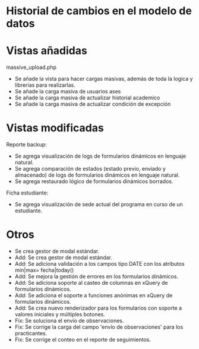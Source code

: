 # Historial de cambios en el modelo de datos


# Vistas añadidas 

massive_upload.php

- Se añade la vista para hacer cargas masivas, además de toda la logica y librerias para realizarlas.
- Se añade la carga masiva de usuarios ases
- Se añade la carga masiva de actualizar historial academico
- Se añade la carga masiva de actualizar condición de excepción

# Vistas modificadas

Reporte backup: 

- Se agrega visualización de logs de formularios dinámicos en lenguaje natural.
- Se agrega comparación de estados (estado previo, enviado y almacenado) de logs de formularios dinámicos en lenguaje natural.
- Se agrega restaurado lógico de formularios dinámicos borrados.

Ficha estudiante: 

 - Se agrega visualización de sede actual del programa en curso de un estudiante.

# Otros

- Se crea gestor de modal estándar.
- Add: Se crea gestor de modal estándar.
- Add: Se adiciona validación a los campos tipo DATE con los atributos min|max= fecha|today()
- Add: Se mejora la gestión de errores en los formularios dinámicos.
- Add: Se adiciona soporte al casteo de columnas en xQuery de formularios dinámicos.
- Add: Se adiciona el soporte a funciones anónimas en xQuery de formularios dinámicos.
- Add: Se crea nuevo renderizador para los formularios con soporte a valores iniciales y múltiples botones. 
- Fix: Se soluciona el envío de observaciones.
- Fix: Se corrige la carga del campo 'envío de observaciones' para los practicantes.
- Fix: Se corrige el conteo en el reporte de seguimientos.
